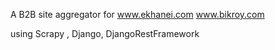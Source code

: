 A B2B site aggregator for
www.ekhanei.com
www.bikroy.com
 
using Scrapy , Django, DjangoRestFramework